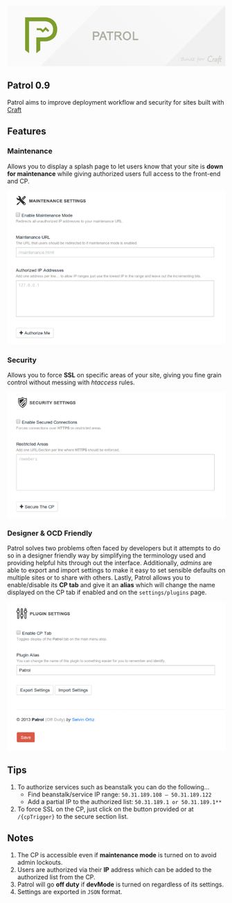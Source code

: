 ![Patrol](etc/patrol.png)

## Patrol 0.9
Patrol aims to improve deployment workflow and security for sites built with [Craft](http://buildwithcraft.com)

## Features

### Maintenance
Allows you to display a splash page to let users know that your site is **down for maintenance** while giving authorized users full access to the front-end and CP.

![Maintenance Settings](etc/maintenance.png)

### Security
Allows you to force **SSL** on specific areas of your site, giving you fine grain control without messing with _htaccess_ rules.

![Security Settings](etc/security.png)

### Designer & OCD Friendly
Patrol solves two problems often faced by developers but it attempts to do so in a designer friendly way by simplifying the terminology used and providing helpful hits through out the interface.
Additionally, _admins_ are able to export and import settings to make it easy to set sensible defaults on multiple sites or to share with others.
Lastly, Patrol allows you to enable/disable its **CP tab** and give it an **alias** which will change the name displayed on the CP tab if enabled and on the `settings/plugins` page.

![Plugin Settings](etc/settings.png)

## Tips
1. To authorize services such as beanstalk you can do the following...
	- Find beanstalk/service IP range: `50.31.189.108 – 50.31.189.122`
	- Add a partial IP to the authorized list: `50.31.189.1 or 50.31.189.1**`
2. To force SSL on the CP, just click on the button provided or at `/{cpTrigger}` to the secure section list.

## Notes
1. The CP is accessible even if **maintenance mode** is turned on to avoid admin lockouts.
2. Users are authorized via their **IP** address which can be added to the authorized list from the CP.
3. Patrol will go **off duty** if **devMode** is turned on regardless of its settings.
4. Settings are exported in `JSON` format.

